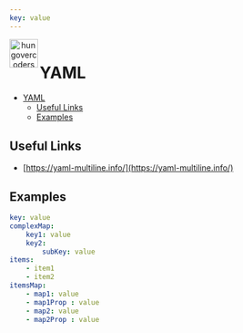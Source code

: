 ```yaml
---
key: value
---
```


<header class="site-header">
  <a href="https://blog.hungovercoders.com"><img alt="hungovercoders" src="../assets/logo3.ico"
    width=50px align="left"></a>
</header>

# YAML

- [YAML](#yaml)
  - [Useful Links](#useful-links)
  - [Examples](#examples)


## Useful Links

* [https://yaml-multiline.info/](https://yaml-multiline.info/)
## Examples

```yaml
key: value
complexMap:
    key1: value
    key2:
        subKey: value
items:
    - item1
    - item2
itemsMap:
    - map1: value
    - map1Prop : value
    - map2: value
    - map2Prop : value
```